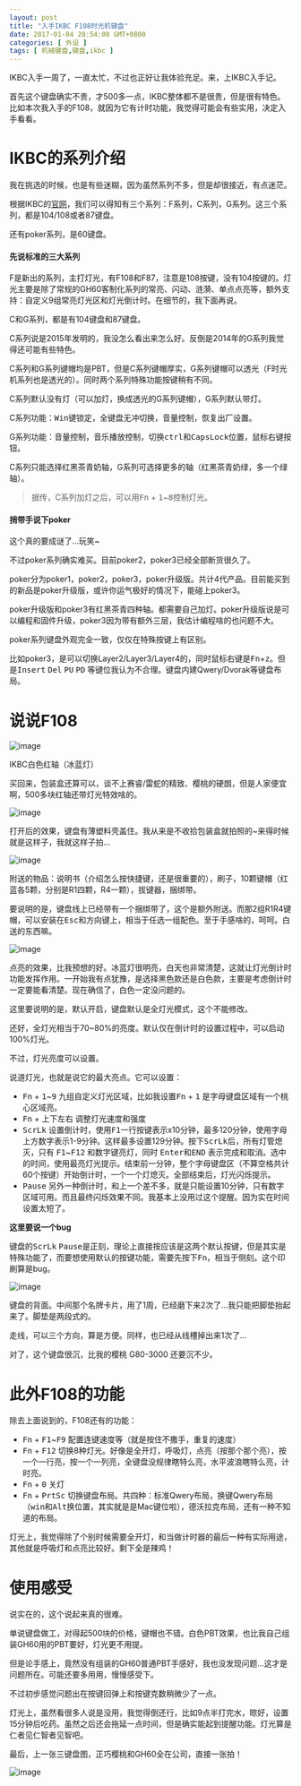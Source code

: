 ```yaml
---
layout: post
title: "入手IKBC F108时光机键盘"
date: 2017-01-04 20:54:00 GMT+0800
categories: [ 外设 ]
tags: [ 机械键盘,键盘,ikbc ]
---
```


IKBC入手一周了，一直太忙，不过也正好让我体验充足。来，上IKBC入手记。

首先这个键盘确实不贵，才500多一点，IKBC整体都不是很贵，但是很有特色。比如本次我入手的F108，就因为它有计时功能，我觉得可能会有些实用，决定入手看看。

<!-- more -->

# IKBC的系列介绍

我在挑选的时候，也是有些迷糊，因为虽然系列不多，但是却很接近，有点迷茫。

根据IKBC的[官网](http://www.ikbc.com.cn/)，我们可以得知有三个系列：F系列，C系列，G系列。这三个系列，都是104/108或者87键盘。

还有poker系列，是60键盘。

#### 先说标准的三大系列

F是新出的系列，主打灯光，有F108和F87，注意是108按键，没有104按键的。灯光主要是除了常规的GH60客制化系列的常亮、闪动、涟漪、单点点亮等，额外支持：自定义9组常亮灯光区和灯光倒计时。在细节的，我下面再说。

C和G系列，都是有104键盘和87键盘。

C系列说是2015年发明的，我没怎么看出来怎么好。反倒是2014年的G系列我觉得还可能有些特色。

C系列和G系列键帽均是PBT，但是C系列键帽厚实，G系列键帽可以透光（F时光机系列也是透光的）。同时两个系列特殊功能按键稍有不同。

C系列默认没有灯（可以加灯，换成透光的G系列键帽），G系列默认带灯。

C系列功能：<kbd>Win</kbd>键锁定，全键盘无冲切换，音量控制，恢复出厂设置。

G系列功能：音量控制，音乐播放控制，切换<kbd>ctrl</kbd>和<kbd>CapsLock</kbd>位置，鼠标右键按钮。

C系列只能选择红黑茶青奶轴，G系列可选择更多的轴（红黑茶青奶绿，多一个绿轴）。

> 据传，C系列加灯之后，可以用<kbd>Fn</kbd> + <kbd>1</kbd>~<kbd>8</kbd>控制灯光。

#### 捎带手说下poker

这个真的要成谜了...玩笑~

不过poker系列确实难买。目前poker2，poker3已经全部断货很久了。

poker分为poker1，poker2，poker3，poker升级版。共计4代产品。目前能买到的新品是poker升级版，或许你运气极好的情况下，能碰上poker3。

poker升级版和poker3有红黑茶青四种轴。都需要自己加灯。poker升级版说是可以编程和固件升级，poker3因为带有额外三层，我估计编程啥的也问题不大。

poker系列键盘外观完全一致，仅仅在特殊按键上有区别。

比如poker3，是可以切换Layer2/Layer3/Layer4的，同时鼠标右键是<kbd>Fn</kbd>+<kbd>z</kbd>。但是<kbd>Insert</kbd> <kbd>Del</kbd> <kbd>PU</kbd> <kbd>PD</kbd> 等键位我认为不合理。键盘内建Qwery/Dvorak等键盘布局。

# 说说F108

![image](https://cdn1.yukapril.com/2017-1-4-ikbc-f108-1.jpg)

IKBC白色红轴（冰蓝灯）

买回来，包装盒还算可以，谈不上赛睿/雷蛇的精致、樱桃的硬朗，但是人家便宜啊，500多块红轴还带灯光特效啥的。

![image](https://cdn1.yukapril.com/2017-1-4-ikbc-f108-2.jpg)

打开后的效果，键盘有薄塑料壳盖住。我从来是不收拾包装盒就拍照的~来得时候就是这样子，我就这样子拍...

![image](https://cdn1.yukapril.com/2017-1-4-ikbc-f108-3.jpg)

附送的物品：说明书（介绍怎么按快捷键，还是很重要的），刷子，10颗键帽（红蓝各5颗，分别是R1四颗，R4一颗），拔键器，捆绑带。

要说明的是，键盘线上已经带有一个捆绑带了，这个是额外附送。而那2组R1R4键帽，可以安装在<kbd>Esc</kbd>和方向键上，相当于任选一组配色。至于手感啥的，呵呵。白送的东西嘛。

![image](https://cdn1.yukapril.com/2017-1-4-ikbc-f108-4.jpg)

点亮的效果，比我预想的好。冰蓝灯很明亮，白天也非常清楚，这就让灯光倒计时功能发挥作用。一开始我有点犹豫，是选择黑色款还是白色款，主要是考虑倒计时一定要能看清楚。现在确信了，白色一定没问题的。

这里要说明的是，默认开启，键盘默认是全灯光模式，这个不能修改。

还好，全灯光相当于70~80%的亮度。默认仅在倒计时的设置过程中，可以启动100%灯光。

不过，灯光亮度可以设置。

说道灯光，也就是说它的最大亮点。它可以设置：

* <kbd>Fn</kbd> + <kbd>1</kbd>~<kbd>9</kbd> 九组自定义灯光区域，比如我设置<kbd>Fn</kbd> + <kbd>1</kbd> 是字母键盘区域有一个桃心区域亮。
* <kbd>Fn</kbd> + 上下左右 调整灯光速度和强度
* <kbd>ScrLk</kbd> 设置倒计时，使用<kbd>F1</kbd>一行按键表示x10分钟，最多120分钟，使用字母上方数字表示1-9分钟。这样最多设置129分钟。按下<kbd>ScrLk</kbd>后，所有灯管熄灭，只有 <kbd>F1</kbd>~<kbd>F12</kbd>
  和数字键亮灯，同时 <kbd>Enter</kbd>和<kbd>END</kbd> 表示完成和取消。选中的时间，使用最亮灯光提示。结束前一分钟，整个字母键盘区（不算空格共计60个按键）开始倒计时，一个一个灯熄灭。全部结束后，灯光闪烁提示。
* <kbd>Pause</kbd> 另外一种倒计时，和上一个差不多，就是只能设置10分钟，只有数字区域可用。而且最终闪烁效果不同。我基本上没用过这个提醒。因为实在时间设置太短了。

**这里要说一个bug**

键盘的<kbd>ScrLk</kbd> <kbd>Pause</kbd>是正刻，理论上直接按应该是这两个默认按键，但是其实是特殊功能了，而要想使用默认的按键功能，需要先按下<kbd>Fn</kbd>，相当于侧刻。这个印刷算是bug。

![image](https://cdn1.yukapril.com/2017-1-4-ikbc-f108-6.jpg)

键盘的背面。中间那个名牌卡片，用了1周，已经磨下来2次了...我只能把脚垫抬起来了。脚垫是两段式的。

走线，可以三个方向，算是方便。同样，也已经从线槽掉出来1次了...

对了，这个键盘很沉，比我的樱桃 G80-3000 还要沉不少。

# 此外F108的功能

除去上面说到的，F108还有的功能：

* <kbd>Fn</kbd> + <kbd>F1</kbd>~<kbd>F9</kbd> 配置连键速度等（就是按住不撒手，重复的速度）
* <kbd>Fn</kbd> + <kbd>F12</kbd> 切换8种灯光。好像是全开灯，呼吸灯，点亮（按那个那个亮），按一个一行亮，按一个一列亮，全键盘没规律瞎特么亮，水平波浪瞎特么亮，计时亮。
* <kbd>Fn</kbd> + <kbd>0</kbd> 关灯
* <kbd>Fn</kbd> + <kbd>PrtSc</kbd> 切换键盘布局。共四种：标准Qwery布局，换键Qwery布局（<kbd>win</kbd>和<kbd>Alt</kbd>换位置，其实就是是Mac键位啦），德沃拉克布局，还有一种不知道的布局。

灯光上，我觉得除了个别时候需要全开灯，和当做计时器的最后一种有实际用途，其他就是呼吸灯和点亮比较好。剩下全是辣鸡！

# 使用感受

说实在的，这个说起来真的很难。

单说键盘做工，对得起500块的价格，键帽也不错。白色PBT效果，也比我自己组装GH60用的PBT要好，灯光更不用提。

但是论手感上，竟然没有组装的GH60普通PBT手感好，我也没发现问题...这才是问题所在。可能还要多用用，慢慢感受下。

不过初步感觉问题出在按键回弹上和按键克数稍微少了一点。

灯光上，虽然看很多人说是没用，我觉得倒还行，比如9点半打完水，晾好，设置15分钟后吃药。虽然之后还会拖延一点时间，但是确实能起到提醒功能。灯光算是仁者见仁智者见智吧。

最后，上一张三键盘图，正巧樱桃和GH60全在公司，直接一张拍！

![image](https://cdn1.yukapril.com/2017-1-4-ikbc-f108-5.jpg)
